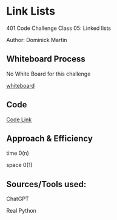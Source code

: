 # Link Lists
401 Code Challenge Class 05: Linked lists

Author: Dominick Martin


## Whiteboard Process
<!-- Embedded whiteboard image --> No White Board for this challenge
[whiteboard]()


## Code
[Code Link](linked_list.py)

## Approach & Efficiency
<!-- What approach did you take? Why? What is the Big O space/time for this approach? -->
time 0(n)

space 0(1)


## Sources/Tools used:
ChatGPT

Real Python


